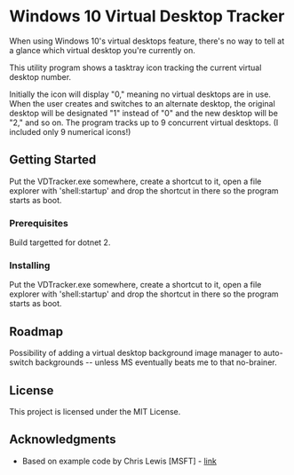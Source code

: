 # Windows 10 Virtual Desktop Tracker

When using Windows 10's virtual desktops feature, there's no way to tell at a glance which virtual desktop you're currently on.

This utility program shows a tasktray icon tracking the current virtual desktop number.

Initially the icon will display "0," meaning no virtual desktops are in use.  When the user creates and switches to an alternate desktop, the original desktop will be designated "1" instead of "0" and the new desktop will be "2," and so on.  The program tracks up to 9 concurrent virtual desktops.  (I included only 9 numerical icons!)

## Getting Started

Put the VDTracker.exe somewhere, create a shortcut to it, open a file explorer with 'shell:startup' and drop the shortcut in there so the program starts as boot.

### Prerequisites

Build targetted for dotnet 2.

### Installing

Put the VDTracker.exe somewhere, create a shortcut to it, open a file explorer with 'shell:startup' and drop the shortcut in there so the program starts as boot.

## Roadmap

Possibility of adding a virtual desktop background image manager to auto-switch backgrounds -- unless MS eventually beats me to that no-brainer.

## License

This project is licensed under the MIT License.

## Acknowledgments

* Based on example code by Chris Lewis [MSFT] - [link](https://blogs.msdn.microsoft.com/winsdk/2015/09/10/virtual-desktop-switching-in-windows-10/)

